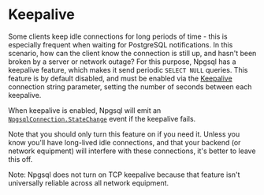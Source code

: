 # Keepalive

Some clients keep idle connections for long periods of time - this is especially frequent when waiting for PostgreSQL notifications.
In this scenario, how can the client know the connection is still up, and hasn't been broken by a server or network outage?
For this purpose, Npgsql has a keepalive feature, which makes it send periodic `SELECT NULL` queries.
This feature is by default disabled, and must be enabled via the
[Keepalive](connection-string-parameters.md#timeouts-and-keepalive) connection string parameter, setting the number of seconds between each keepalive.

When keepalive is enabled, Npgsql will emit an
[`NpgsqlConnection.StateChange`](https://msdn.microsoft.com/en-us/library/system.data.common.dbconnection.statechange(v=vs.110).aspx)
event if the keepalive fails.

Note that you should only turn this feature on if you need it. Unless you know you'll have long-lived idle connections, and that your
backend (or network equipment) will interfere with these connections, it's better to leave this off.

Note: Npgsql does not turn on TCP keepalive because that feature isn't universally reliable across all network
equipment.

